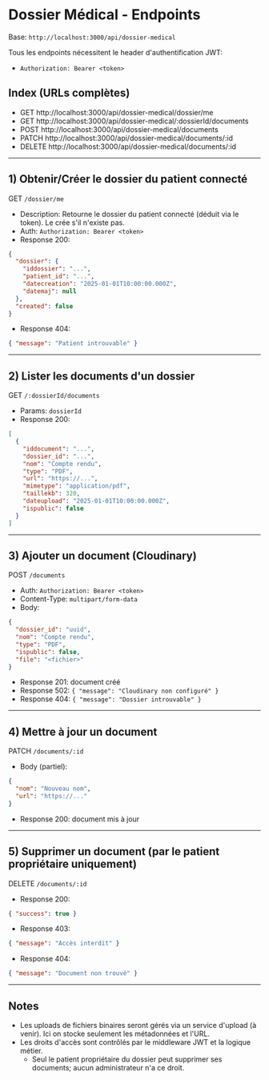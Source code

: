 # Dossier Médical - Endpoints

Base: `http://localhost:3000/api/dossier-medical`

Tous les endpoints nécessitent le header d'authentification JWT:
- `Authorization: Bearer <token>`

## Index (URLs complètes)
- GET   http://localhost:3000/api/dossier-medical/dossier/me
- GET   http://localhost:3000/api/dossier-medical/:dossierId/documents
- POST  http://localhost:3000/api/dossier-medical/documents
- PATCH http://localhost:3000/api/dossier-medical/documents/:id
- DELETE http://localhost:3000/api/dossier-medical/documents/:id

---

## 1) Obtenir/Créer le dossier du patient connecté
GET `/dossier/me`

- Description: Retourne le dossier du patient connecté (déduit via le token). Le crée s'il n'existe pas.
- Auth: `Authorization: Bearer <token>`
- Response 200:
```json
{
  "dossier": {
    "iddossier": "...",
    "patient_id": "...",
    "datecreation": "2025-01-01T10:00:00.000Z",
    "datemaj": null
  },
  "created": false
}
```

- Response 404:
```json
{ "message": "Patient introuvable" }
```

---

## 2) Lister les documents d'un dossier
GET `/:dossierId/documents`

- Params: `dossierId`
- Response 200:
```json
[
  {
    "iddocument": "...",
    "dossier_id": "...",
    "nom": "Compte rendu",
    "type": "PDF",
    "url": "https://...",
    "mimetype": "application/pdf",
    "taillekb": 320,
    "dateupload": "2025-01-01T10:00:00.000Z",
    "ispublic": false
  }
]
```

---

## 3) Ajouter un document (Cloudinary)
POST `/documents`

- Auth: `Authorization: Bearer <token>`
- Content-Type: `multipart/form-data`
- Body:
```json
{
  "dossier_id": "uuid",
  "nom": "Compte rendu",
  "type": "PDF",
  "ispublic": false,
  "file": "<fichier>"
}
```
- Response 201: document créé
- Response 502: `{ "message": "Cloudinary non configuré" }`
- Response 404: `{ "message": "Dossier introuvable" }`

---

## 4) Mettre à jour un document
PATCH `/documents/:id`

- Body (partiel):
```json
{
  "nom": "Nouveau nom",
  "url": "https://..."
}
```
- Response 200: document mis à jour

---

## 5) Supprimer un document (par le patient propriétaire uniquement)
DELETE `/documents/:id`

- Response 200:
```json
{ "success": true }
```

- Response 403:
```json
{ "message": "Accès interdit" }
```

- Response 404:
```json
{ "message": "Document non trouvé" }
```

---

## Notes
- Les uploads de fichiers binaires seront gérés via un service d'upload (à venir). Ici on stocke seulement les métadonnées et l'URL.
- Les droits d'accès sont contrôlés par le middleware JWT et la logique métier.
  - Seul le patient propriétaire du dossier peut supprimer ses documents; aucun administrateur n'a ce droit.
